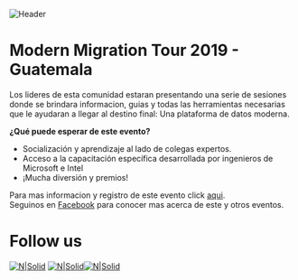 ![Header](images/header.jpg)
# Modern Migration Tour 2019 - Guatemala

Los lideres de esta comunidad estaran presentando una serie de sesiones donde se brindara informacion, guias y todas las herramientas necesarias que le ayudaran a llegar al destino final: Una plataforma de datos moderna.

**¿Qué puede esperar de este evento?**
* Socialización y aprendizaje al lado de colegas expertos.
* Acceso a la capacitación específica desarrollada por ingenieros de Microsoft e Intel
* ¡Mucha diversión y premios!

Para mas informacion y registro de este evento click [aqui](https://www.eventbrite.ca/e/modern-migration-tour-2019-guatemala-tickets-61944098466).  
Seguinos en [Facebook](https://www.facebook.com/groups/gtssug/) para conocer mas acerca de este y otros eventos.

# Follow us
[![N|Solid](http://dbamastery.com/wp-content/uploads/2018/08/if_twitter_circle_color_107170.png)](https://twitter.com/gtssug) [![N|Solid](http://dbamastery.com/wp-content/uploads/2018/08/if_github_circle_black_107161.png)](https://github.com/GTSSUG)[![N|Solid](http://dbamastery.com/wp-content/uploads/2018/08/if_browser_1055104.png)](https://gtssug.pass.org/)

[website]: <https://gtssug.pass.org/>
